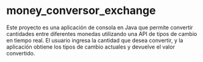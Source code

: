 # money_conversor_exchange
Este proyecto es una aplicación de consola en Java que permite convertir cantidades entre diferentes monedas utilizando una API de tipos de cambio en tiempo real. El usuario ingresa la cantidad que desea convertir, y la aplicación obtiene los tipos de cambio actuales y devuelve el valor convertido.
